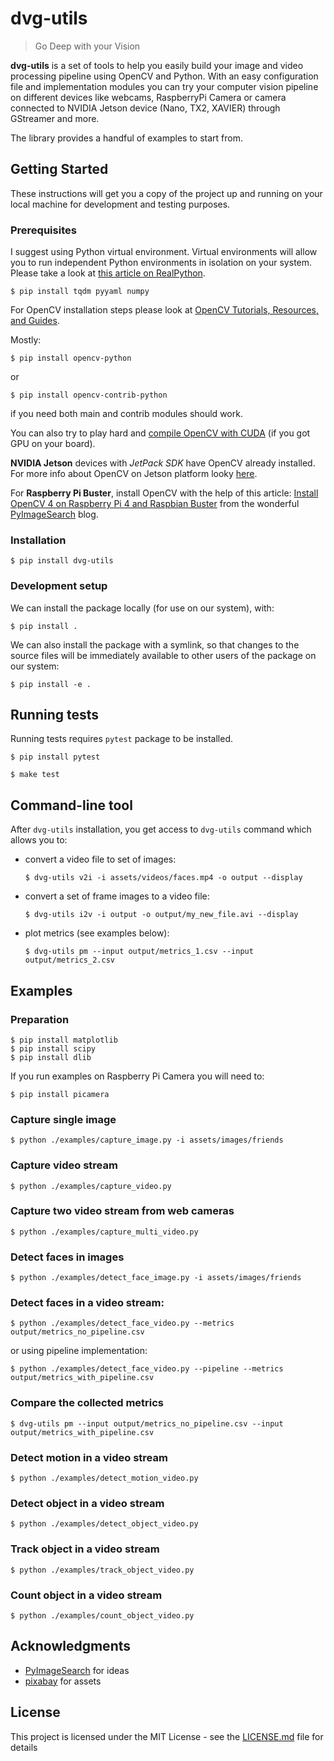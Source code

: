 # dvg-utils
> Go Deep with your Vision

**dvg-utils** is a set of tools to help you easily build your image and video processing pipeline using OpenCV and Python.
With an easy configuration file and implementation modules you can try your computer vision pipeline 
on different devices like webcams, RaspberryPi Camera or camera connected to NVIDIA Jetson device (Nano, TX2, XAVIER)
through GStreamer and more.

The library provides a handful of examples to start from.

## Getting Started

These instructions will get you a copy of the project up and running on your local machine for development and testing 
purposes.

### Prerequisites

I suggest using Python virtual environment. Virtual environments will allow you to run independent Python environments 
in isolation on your system.  
Please take a look at [this article on RealPython](https://realpython.com/python-virtual-environments-a-primer/).

    $ pip install tqdm pyyaml numpy

For OpenCV installation steps please look at [OpenCV Tutorials, Resources, and Guides](https://www.pyimagesearch.com/opencv-tutorials-resources-guides/).

Mostly:

    $ pip install opencv-python
    
or

    $ pip install opencv-contrib-python
    
if you need both main and contrib modules should work.

You can also try to play hard and [compile OpenCV with CUDA](https://www.pyimagesearch.com/2020/02/03/how-to-use-opencvs-dnn-module-with-nvidia-gpus-cuda-and-cudnn/) (if you got GPU on your board).
    
**NVIDIA Jetson** devices with *JetPack SDK* have OpenCV already installed.  
For more info about OpenCV on Jetson platform looky [here](https://www.jetsonhacks.com/2019/11/15/5-things-about-opencv-on-jetson/).

For **Raspberry Pi Buster**, install OpenCV with the help of this article: 
[Install OpenCV 4 on Raspberry Pi 4 and Raspbian Buster](https://www.pyimagesearch.com/2019/09/16/install-opencv-4-on-raspberry-pi-4-and-raspbian-buster/)
from the wonderful [PyImageSearch](https://www.pyimagesearch.com) blog.

### Installation

    $ pip install dvg-utils
    
### Development setup

We can install the package locally (for use on our system), with:

    $ pip install .
    
We can also install the package with a symlink, so that changes to the source files will be
immediately available to other users of the package on our system:

    $ pip install -e .   

## Running tests

Running tests requires `pytest` package to be installed.

    $ pip install pytest

    $ make test
    
## Command-line tool

After `dvg-utils` installation, you get access to `dvg-utils` command which allows you to:

- convert a video file to set of images:

      $ dvg-utils v2i -i assets/videos/faces.mp4 -o output --display
    
- convert a set of frame images to a video file:

      $ dvg-utils i2v -i output -o output/my_new_file.avi --display
      
- plot metrics (see examples below):

      $ dvg-utils pm --input output/metrics_1.csv --input output/metrics_2.csv
 
## Examples

### Preparation

    $ pip install matplotlib
    $ pip install scipy
    $ pip install dlib

If you run examples on Raspberry Pi Camera you will need to:

    $ pip install picamera

### Capture single image

    $ python ./examples/capture_image.py -i assets/images/friends

### Capture video stream 

    $ python ./examples/capture_video.py
    
### Capture two video stream from web cameras

    $ python ./examples/capture_multi_video.py
    
### Detect faces in images

    $ python ./examples/detect_face_image.py -i assets/images/friends

### Detect faces in a video stream:
    
    $ python ./examples/detect_face_video.py --metrics output/metrics_no_pipeline.csv

or using pipeline implementation:
    
    $ python ./examples/detect_face_video.py --pipeline --metrics output/metrics_with_pipeline.csv

### Compare the collected metrics
    
    $ dvg-utils pm --input output/metrics_no_pipeline.csv --input output/metrics_with_pipeline.csv 
    
### Detect motion in a video stream
    
    $ python ./examples/detect_motion_video.py

### Detect object in a video stream

    $ python ./examples/detect_object_video.py

### Track object in a video stream

    $ python ./examples/track_object_video.py
    
### Count object in a video stream

    $ python ./examples/count_object_video.py

## Acknowledgments

* [PyImageSearch](https://www.pyimagesearch.com/) for ideas
* [pixabay](https://pixabay.com/) for assets

## License

This project is licensed under the MIT License - see the [LICENSE.md](LICENSE.md) file for details
